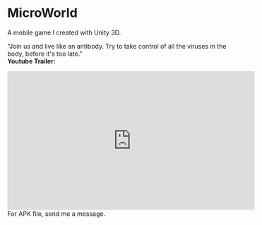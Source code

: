 # MicroWorld
A mobile game I created with Unity 3D. <br/>

"Join us and live like an antibody. Try to take control of all the viruses in the body, before it's too late." </br>
<b> Youtube Trailer: </b> <br/>
<iframe width="560" height="315" src="https://www.youtube.com/embed/VfB30ZkDJN4" frameborder="0" allow="accelerometer; autoplay; clipboard-write; encrypted-media; gyroscope; picture-in-picture" allowfullscreen></iframe>

<br/>
For APK file, send me a message.
